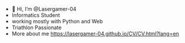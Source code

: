 - 👋 Hi, I’m @Lasergamer-04
- Informatics Student
- working mostly with Python and Web
- Triathlon Passionate
- More about me https://lasergamer-04.github.io/CV/CV.html?lang=en

<!---
Lasergamer-04/Lasergamer-04 is a ✨ special ✨ repository because its `README.md` (this file) appears on your GitHub profile.
You can click the Preview link to take a look at your changes.
--->
